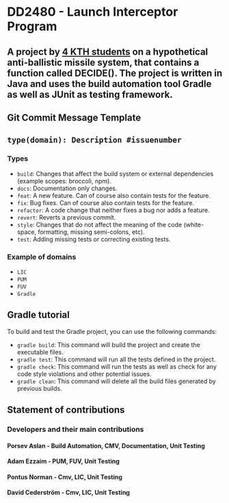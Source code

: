 # DD2480 - Launch Interceptor Program
## A project by [4 KTH students](#developers-and-their-main-contributions) on  a hypothetical anti-ballistic missile system, that contains a function called DECIDE(). The project is written in Java and uses the build automation tool Gradle as well as JUnit as testing framework.

## Git Commit Message Template
## `type(domain): Description #issuenumber`

### Types
- `build`: Changes that affect the build system or external dependencies (example scopes: broccoli, npm).
- `docs`: Documentation only changes.
- `feat`: A new feature. Can of course also contain tests for the feature.
- `fix`: Bug fixes. Can of course also contain tests for the feature.
- `refactor`: A code change that neither fixes a bug nor adds a feature.
- `revert`: Reverts a previous commit.
- `style`: Changes that do not affect the meaning of the code (white-space, formatting, missing semi-colons, etc).
- `test`: Adding missing tests or correcting existing tests.

### Example of domains
- `LIC`
- `PUM`
- `FUV`
- `Gradle`

##
## Gradle tutorial
To build and test the Gradle project, you can use the following commands:

- `gradle build`: This command will build the project and create the executable files.
- `gradle test`: This command will run all the tests defined in the project.
- `gradle check`: This command will run the tests as well as check for any code style violations and other potential issues.
- `gradle clean`: This command will delete all the build files generated by previous builds.

##
## Statement of contributions
### Developers and their main contributions
#### Porsev Aslan - Build Automation, CMV, Documentation, Unit Testing
#### Adam Ezzaim - PUM, FUV, Unit Testing
#### Pontus Norman - Cmv, LIC, Unit Testing
#### David Cederström - Cmv, LIC, Unit Testing
